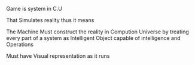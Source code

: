 Game is system in C.U

That Simulates reality thus it means 


The Machine Must construct the reality in Compution Universe by treating every part of a system as Intelligent Object capable of intelligence and Operations


Must have Visual representation as it runs 